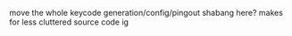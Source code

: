 move the whole keycode generation/config/pingout shabang here?
makes for less cluttered source code ig